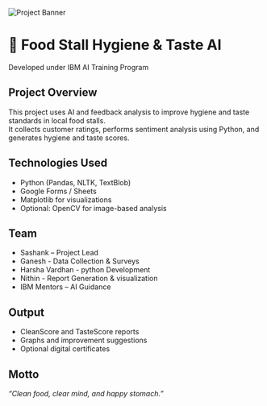 ![Project Banner](Project-banner.png)
# 🍴 Food Stall Hygiene & Taste AI
Developed under IBM AI Training Program

## Project Overview
This project uses AI and feedback analysis to improve hygiene and taste standards in local food stalls.  
It collects customer ratings, performs sentiment analysis using Python, and generates hygiene and taste scores.

## Technologies Used
- Python (Pandas, NLTK, TextBlob)
- Google Forms / Sheets
- Matplotlib for visualizations
- Optional: OpenCV for image-based analysis

## Team
- Sashank – Project Lead
- Ganesh - Data Collection & Surveys
- Harsha Vardhan - python Development
- Nithin - Report Generation & visualization
- IBM Mentors – AI Guidance

## Output
- CleanScore and TasteScore reports
- Graphs and improvement suggestions
- Optional digital certificates

## Motto
*“Clean food, clear mind, and happy stomach.”*
